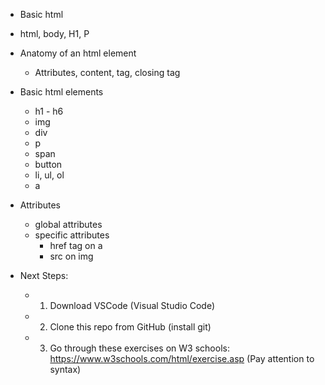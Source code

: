 - Basic html
 - html, body, H1, P

- Anatomy of an html element
  - Attributes, content, tag, closing tag

- Basic html elements
  - h1 - h6
  - img
  - div
  - p
  - span
  - button
  - li, ul, ol
  - a

- Attributes
   - global attributes
   - specific attributes
     - href tag on a
     - src on img


- Next Steps:
  - 1. Download VSCode (Visual Studio Code)
  - 2. Clone this repo from GitHub (install git)
  - 3. Go through these exercises on W3 schools: https://www.w3schools.com/html/exercise.asp (Pay attention to syntax)